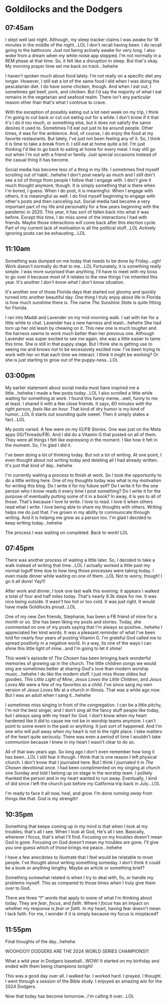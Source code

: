 # Goldilocks and the Dodgers

## 07:45am

I slept well last night. Although, my sleep tracker claims I was awake for 18 minutes in the middle of the night...LOL I don't recall having been. I do recall going to the bathroom. Just not being actively awake for very long. I also woke from a dream when my white noise app stopped. I'm not normally in a REM phase at that time. So, it felt like a disruption in sleep. But that's okay. My morning prayer time set me back on track...hehehe

I haven't spoken much about food lately. I'm not really on a specific diet any longer. However, I still eat a lot of the same food I did when I was doing the pescatarian diet. I do have some chicken, though. And when I eat out, I sometimes get beef, pork, and chicken. But I'd say the majority of what I eat remains in the vegetarian and seafood realm. There isn't any particular reason other than that's what I continue to crave.

With the exception of possibly eating out a lot next week on my trip, I think I'm going to cut back or cut out eating out for a while. I don't know if it that it's I do it too much, or something else, but it does not satisfy the same desires it used to. Sometimes I'd eat out just to be around people. Other times, it was for the ambience. And, of course, I do enjoy the food at my favorite restaurants. But lately, I've just not been feeling any of it. So, I think it is time to take a break from it. I still eat at home quite a bit. I'm just thinking I'd like to go back to eating at home for every meal. I may still go out when I'm out with a friend or family. Just special occasions instead of the casual thing it has become.

Social media has become less of a thing in my life. I sometimes find myself scrolling out of habit...hehehe I don't post nearly as much and I still don't see a lot of things from people I follow that I engage with. I don't give it much thought anymore, though. It is simply something that is there when I'm bored, I guess. When I do post, it is meaningful. When I engage with others, it is meaningful as well. I do find myself beginning to engage with other's posts and then canceling out. Social media had become a very important part of my life and personality for a few years beginning with the pandemic in 2020. This year, it has sort of fallen back into what it was before. Except this time, I do miss some of the interactions I had with friends. Maybe those interactions will come back after this election cycle. Part of my current lack of motivation is all the political stuff...LOL Actively ignoring posts can be exhausting...LOL

## 11:10am

Something was dumped on me today that needs to be done by Friday...ugh! Work doesn't normally do that to me...LOL Fortunately, it is something really simple. I was more surprised than anything. I'll have to meet with my boss to go over it because most of it relates to the new things I've inherited this year. It's another *I don't know what I don't know* situation.

It's another one of those Florida days that started out gloomy and quickly turned into another beautiful day. One thing I truly enjoy about life in Florida is how much sunshine there is. The name *The Sunshine State* is quite fitting for Florida.

I ran into Maddi and Lavender on my mid-morning walk. I sat with her for a little while to chat. Lavender has a new harness and leash...hehehe She had torn up her old leash by chewing on it. This new one is much tougher and the harness seems to work much better than her previous one. Although Lavender was super excited to see me again, she was a little easier to tame this time. She is still in that puppy stage. But I think she is getting use to seeing me and knows not to be excessively excited now. I've been trying to work with her on that each time we interact. I think it might be working? Or she is just starting to grow out of the puppy-ness...LOL

## 03:00pm

My earlier statement about social media must have inspired me a little...hehehe I made a few posts today...LOL I also scrolled a little while waiting for something at work. I found this funny meme...well, funny to me at least. I shared it with a few close friends. It says, *60 minutes with the right person, feels like an hour.* That kind of dry humor is my kind of humor...LOL It starts out sounding quite sweet. Then it simply states a fact...LOL

My posts varied. A few were on my IG/FB Stories. One was just on the Meta apps (IG/Threads/FB). And I did do a Vitamin G that posted on all of them. They were all things I felt like expressing in the moment. I like how it felt in the moment. So, I'm glad I did it.

I've been doing a lot of thinking today. But not a lot of writing. At one point, I even thought about not writing today and deleting all I had already written. It's just that kind of day...hehehe

I'm currently waiting a process to finish at work. So I took the opportunity to do a little writing here. One of my thoughts today was what is my motivation for writing this blog. Do I write it for my future self? Do I write it for the one person who I know reads it every time I post something? Do I write it for the purpose of eventually putting some of it in a book? In away, it is yes to all of those. That's because I love to write. I love to read. I love it when others read what I write. I love being able to share my thoughts with others. Writing helps me do just that. I've grown in my ability to communicate through writing. And it is helping me grow as a person too. I'm glad I decided to keep writing today...hehehe

The process I was waiting on completed. Back to work! LOL

## 07:45pm

There was another process of waiting a little later. So, I decided to take a walk instead of writing that time...LOL I actually worked a little past my normal logoff time due to how long those processes were taking today. I even made dinner while waiting on one of them...LOL Not to worry, though! I go it all done! Yay!!!

After work and dinner, I took one last walk this evening. It appears I walked a total of four and half miles today. That's nearly 9.3k steps for me. It was nice being outside. It wasn't too hot or too cold. It was just right. It would have made Goldilocks proud...LOL

One of my new Zen friends, Stephanie, has been a FB friend of mine for a month or so. She has been liking my posts and stories. Today, she commented on one of my posts saying that I'm always so positive...hehehe I appreciated her kind words. It was a pleasant reminder of what I've been told for nearly four years of posting Vitamin G. I'm grateful God called me to spread positivity in a negative world. In a way, its one of the ways I can shine this little light of mine...and I'm going to let it shine!

This week's episode of *The Chosen* has been bringing back wonderful memories of growing up in the church. The little children songs we would sing are sometimes better at sharing God's love than modern worship music...hehehe I do like the modern stuff. I just miss those oldies but goodies. *This Little Light of Mine*, *Jesus Loves the Little Children*, and *Jesus Loves Me* were a few of my favorites as a child. I've since sang my own version of *Jesus Loves Me* at a church in Illinois. That was a while ago now. But I was an adult when I sang it...hehehe

I sometimes miss singing in front of the congregation. I can be a little pitchy, I'm not the best singer, and I don't sing all the fancy stuff people like today, but I always sang with my heart for God. I don't know when my heart hardened like it did to cause me not be in worship teams anymore. I can't point to some event in the past or anything. It just sort of happened. And I'm one who will pull away when my heart is not in the right place. I take matters of the heart quite seriously. There was even a period of time I wouldn't take communion because I knew in my heart I wasn't clear to do so.

All of that was years ago. So long ago I don't even remember how long it has been...LOL I still fear it though. I think that is one reason I left physical church. I don't know that I journaled here. But I think I journaled it in *The Chosen* devotional once. I had been complimented on my singing at church one Sunday and told I belong up on stage in the worship team. I politely thanked the person and in my heart wanted to run away. Eventually, I kind of did since I left the church just before my California trip back in July...LOL

I'm ready to face it all now, heal, and grow. I'm done *running away* from things like that. God is my strength!

## 10:35pm

Something that keeps coming up in my mind is that when I look at my troubles, that's all I see. When I look at God, He's all I see. Basically, wherever I focus, that's what I'll find. Focusing on my troubles doesn't mean God is gone. Focusing on God doesn't mean my troubles are gone. I'll give you one guess which of those brings me peace...hehehe

I have a few anecdotes to illustrate that I feel would be relatable to most people. I've thought about writing something someday. I don't think it could be a book or anything lengthy. Maybe an article or something brief?

Something somewhat related is when I try to deal with, fix, or handle my problems myself. This as compared to those times when I truly give them over to God.

There are three "f" words that apply to some of what I'm thinking about today. They are *fear*, *focus*, and *faith*. Where I *focus* has an impact on whether my response is *fear* or *faith*. In my heart, having fear doesn't mean I lack faith. For me, I wonder if it is simply because my focus is misplaced?

## 11:55pm

Final thoughts of the day...hehehe

WOOHOO!!! DODGERS ARE THE 2024 WORLD SERIES CHAMPIONS!!!

What a wild year in Dodgers baseball...WOW! It started on my birthday and ended with them being champions tonight!

This was a good day over all. I walked far. I worked hard. I prayed. I thought. I went through a session of the Bible study. I enjoyed an amazing win for the 2024 Dodgers.

Now that today has become tomorrow...I'm calling it over...LOL